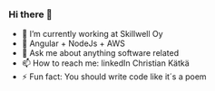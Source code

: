 ### Hi there 👋
- 🔭 I’m currently working at Skillwell Oy
- 🌱 Angular + NodeJs + AWS
- 💬 Ask me about anything software related
- 📫 How to reach me: linkedIn Christian Kätkä
- ⚡ Fun fact: You should write code like it´s a poem
